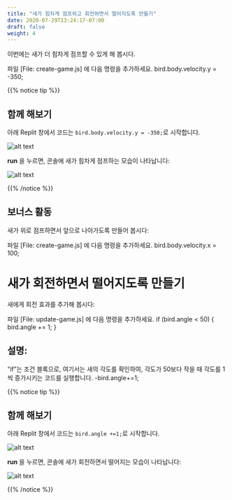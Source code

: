 ```yaml
---
title: "새가 힘차게 점프하고 회전하면서 떨어지도록 만들기"
date: 2020-07-29T13:24:17-07:00
draft: false
weight: 4
---
```


이번에는 새가 더 힘차게 점프할 수 있게 해 봅시다.

파일 [File: create-game.js] 에 다음 명령을 추가하세요.
    bird.body.velocity.y = -350;
    
{{% notice tip %}}

## 함께 해보기

아래 Replit 창에서 코드는 `bird.body.velocity.y = -350;`로 시작합니다.

![alt text](../img/jump_force.png "image to add gravity to the bird")

**run** 을 누르면, 콘솔에 새가 힘차게 점프하는 모습이 나타납니다:

![alt text](../img/jump_output.png "bird jumping with gravity")

{{% /notice %}}

## 보너스 활동

새가 위로 점프하면서 앞으로 나아가도록 만들어 봅시다:

파일 [File: create-game.js] 에 다음 명령을 추가하세요.
    bird.body.velocity.x = 100;

# 새가 회전하면서 떨어지도록 만들기

새에게 회전 효과를 추가해 봅시다:

파일 [File: update-game.js] 에 다음 명령을 추가하세요.
    if (bird.angle < 50) {
       bird.angle += 1;
    }

## 설명:

“if”는 조건 블록으로, 여기서는 새의 각도를 확인하여, 각도가 50보다 작을 때 각도를 1씩 증가시키는 코드를 실행합니다.
   -bird.angle+=1;

{{% notice tip %}}

## 함께 해보기

아래 Replit 창에서 코드는 `bird.angle +=1;`로 시작합니다.

![alt text](../img/rotate.png "image to add rotation to the bird")

**run** 을 누르면, 콘솔에 새가 회전하면서 떨어지는 모습이 나타납니다:

![alt text](../img/rotate_output.png "bird rotating")

{{% /notice %}}

